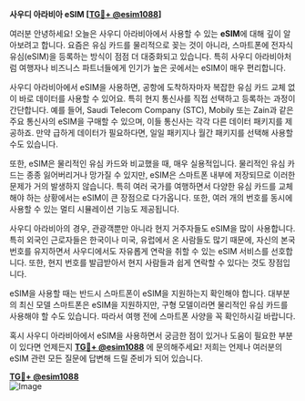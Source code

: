 **사우디 아라비아 eSIM [[TG💪+ @esim1088](https://t.me/s/esim1088)]**

여러분 안녕하세요! 오늘은 사우디 아라비아에서 사용할 수 있는 **eSIM**에 대해 깊이 알아보려고 합니다. 요즘은 유심 카드를 물리적으로 꽂는 것이 아니라, 스마트폰에 전자식 유심(eSIM)을 등록하는 방식이 점점 더 대중화되고 있습니다. 특히 사우디 아라비아처럼 여행자나 비즈니스 파트너들에게 인기가 높은 곳에서는 eSIM이 매우 편리합니다.

사우디 아라비아에서 eSIM을 사용하면, 공항에 도착하자마자 복잡한 유심 카드 교체 없이 바로 데이터를 사용할 수 있어요. 특히 현지 통신사를 직접 선택하고 등록하는 과정이 간단합니다. 예를 들어, Saudi Telecom Company (STC), Mobily 또는 Zain과 같은 주요 통신사의 eSIM을 구매할 수 있으며, 이들 통신사는 각각 다른 데이터 패키지를 제공하죠. 만약 급하게 데이터가 필요하다면, 일일 패키지나 월간 패키지를 선택해 사용할 수도 있습니다.

또한, eSIM은 물리적인 유심 카드와 비교했을 때, 매우 실용적입니다. 물리적인 유심 카드는 종종 잃어버리거나 망가질 수 있지만, eSIM은 스마트폰 내부에 저장되므로 이러한 문제가 거의 발생하지 않습니다. 특히 여러 국가를 여행하면서 다양한 유심 카드를 교체해야 하는 상황에서는 eSIM이 큰 장점으로 다가옵니다. 또한, 여러 개의 번호를 동시에 사용할 수 있는 멀티 시뮬레이션 기능도 제공됩니다.

사우디 아라비아의 경우, 관광객뿐만 아니라 현지 거주자들도 eSIM을 많이 사용합니다. 특히 외국인 근로자들은 한국이나 미국, 유럽에서 온 사람들도 많기 때문에, 자신의 본국 번호를 유지하면서 사우디에서도 자유롭게 연락을 취할 수 있는 eSIM 서비스를 선호합니다. 또한, 현지 번호를 발급받아서 현지 사람들과 쉽게 연락할 수 있다는 것도 장점입니다.

eSIM을 사용할 때는 반드시 스마트폰이 eSIM을 지원하는지 확인해야 합니다. 대부분의 최신 모델 스마트폰은 eSIM을 지원하지만, 구형 모델이라면 물리적인 유심 카드를 사용해야 할 수도 있습니다. 따라서 여행 전에 스마트폰 사양을 꼭 확인하시길 바랍니다.

혹시 사우디 아라비아에서 eSIM을 사용하면서 궁금한 점이 있거나 도움이 필요한 부분이 있다면 언제든지 **[TG💪+ @esim1088](https://t.me/s/esim1088)** 에 문의해주세요! 저희는 언제나 여러분의 eSIM 관련 모든 질문에 답변해 드릴 준비가 되어 있습니다.

**[TG💪+ @esim1088](https://t.me/s/esim1088)**  
![Image](https://i.postimg.cc/Y0z9fWf4/image.png)